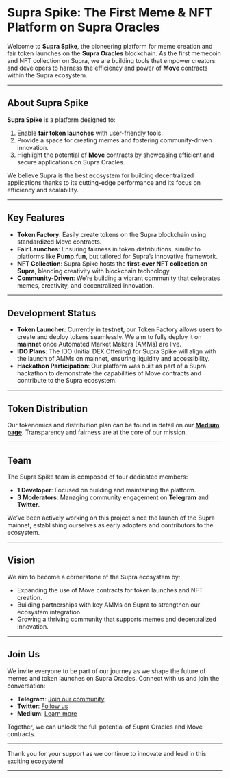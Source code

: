 # Supra Spike: The First Meme & NFT Platform on Supra Oracles

Welcome to **Supra Spike**, the pioneering platform for meme creation and fair token launches on the **Supra Oracles** blockchain. As the first memecoin and NFT collection on Supra, we are building tools that empower creators and developers to harness the efficiency and power of **Move** contracts within the Supra ecosystem.

---

## About Supra Spike

**Supra Spike** is a platform designed to:

1. Enable **fair token launches** with user-friendly tools.
2. Provide a space for creating memes and fostering community-driven innovation.
3. Highlight the potential of **Move** contracts by showcasing efficient and secure applications on Supra Oracles.

We believe Supra is the best ecosystem for building decentralized applications thanks to its cutting-edge performance and its focus on efficiency and scalability. 

---

## Key Features

- **Token Factory**: Easily create tokens on the Supra blockchain using standardized Move contracts.
- **Fair Launches**: Ensuring fairness in token distributions, similar to platforms like **Pump.fun**, but tailored for Supra’s innovative framework.
- **NFT Collection**: Supra Spike hosts the **first-ever NFT collection on Supra**, blending creativity with blockchain technology.
- **Community-Driven**: We’re building a vibrant community that celebrates memes, creativity, and decentralized innovation.

---

## Development Status

- **Token Launcher**: Currently in **testnet**, our Token Factory allows users to create and deploy tokens seamlessly. We aim to fully deploy it on **mainnet** once Automated Market Makers (AMMs) are live.
- **IDO Plans**: The IDO (Initial DEX Offering) for Supra Spike will align with the launch of AMMs on mainnet, ensuring liquidity and accessibility.
- **Hackathon Participation**: Our platform was built as part of a Supra hackathon to demonstrate the capabilities of Move contracts and contribute to the Supra ecosystem.

---

## Token Distribution

Our tokenomics and distribution plan can be found in detail on our **[Medium page](https://medium.com)**. Transparency and fairness are at the core of our mission.

---

## Team

The Supra Spike team is composed of four dedicated members:

- **1 Developer**: Focused on building and maintaining the platform.
- **3 Moderators**: Managing community engagement on **Telegram** and **Twitter**.

We’ve been actively working on this project since the launch of the Supra mainnet, establishing ourselves as early adopters and contributors to the ecosystem.

---

## Vision

We aim to become a cornerstone of the Supra ecosystem by:

- Expanding the use of Move contracts for token launches and NFT creation.
- Building partnerships with key AMMs on Supra to strengthen our ecosystem integration.
- Growing a thriving community that supports memes and decentralized innovation.

---

## Join Us

We invite everyone to be part of our journey as we shape the future of memes and token launches on Supra Oracles. Connect with us and join the conversation:

- **Telegram**: [Join our community](https://t.me/supra_spike)
- **Twitter**: [Follow us](https://twitter.com/supra_spike)
- **Medium**: [Learn more](https://medium.com)

Together, we can unlock the full potential of Supra Oracles and Move contracts.

---

Thank you for your support as we continue to innovate and lead in this exciting ecosystem!

---
